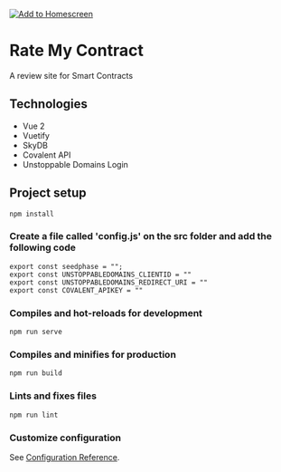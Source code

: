 [![Add to Homescreen](https://img.shields.io/badge/Skynet-Add%20To%20Homescreen-00c65e?logo=skynet&labelColor=0d0d0d)](https://homescreen.hns.siasky.net/#/skylink/AAA4yKrrwC__kEkyOxpgjshxTVCy-KR8EC42koWElYejHw)

# Rate My Contract
A review site for Smart Contracts

## Technologies
- Vue 2
- Vuetify
- SkyDB
- Covalent API 
- Unstoppable Domains Login

## Project setup
```
npm install
```

### Create a file called 'config.js' on the src folder and add the following code
```
export const seedphase = "";
export const UNSTOPPABLEDOMAINS_CLIENTID = ""
export const UNSTOPPABLEDOMAINS_REDIRECT_URI = ""
export const COVALENT_APIKEY = ""
```


### Compiles and hot-reloads for development
```
npm run serve
```

### Compiles and minifies for production
```
npm run build
```

### Lints and fixes files
```
npm run lint
```

### Customize configuration
See [Configuration Reference](https://cli.vuejs.org/config/).
